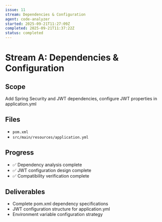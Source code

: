 ```yaml
---
issue: 11
stream: Dependencies & Configuration
agent: code-analyzer
started: 2025-09-21T11:27:09Z
completed: 2025-09-21T11:37:22Z
status: completed
---
```


# Stream A: Dependencies & Configuration

## Scope
Add Spring Security and JWT dependencies, configure JWT properties in application.yml

## Files
- `pom.xml`
- `src/main/resources/application.yml`

## Progress
- ✅ Dependency analysis complete
- ✅ JWT configuration design complete
- ✅ Compatibility verification complete

## Deliverables
- Complete pom.xml dependency specifications
- JWT configuration structure for application.yml
- Environment variable configuration strategy

<!-- SYNCED: 2025-09-21T11:37:22Z -->